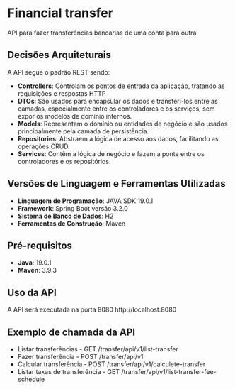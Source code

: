 
# Financial transfer
API para fazer transferências bancarias de uma conta para outra
## Decisões Arquiteturais
A API segue o padrão REST sendo:
* **Controllers**: Controlam os pontos de entrada da aplicação, tratando as requisições e respostas HTTP
* **DTOs**: São usados para encapsular os dados e transferi-los entre as camadas, especialmente entre os controladores e os serviços, sem expor os modelos de domínio internos.
* **Models**: Representam o domínio ou entidades de negócio e são usados principalmente pela camada de persistência.
* **Repositories**: Abstraem a lógica de acesso aos dados, facilitando as operações CRUD.
* **Services**: Contêm a lógica de negócio e fazem a ponte entre os controladores e os repositórios.
## Versões de Linguagem e Ferramentas Utilizadas

* **Linguagem de Programação**: JAVA SDK 19.0.1
* **Framework**: Spring Boot versão 3.2.0
* **Sistema de Banco de Dados**: H2
* **Ferramentas de Construção**: Maven

## Pré-requisitos

* **Java**: 19.0.1
* **Maven**: 3.9.3

## Uso da API
A API será executada na porta 8080 http://localhost:8080
## Exemplo de chamada da API
* Listar transferências - GET /transfer/api/v1/list-transfer
* Fazer transferência - POST /transfer/api/v1
* Calcular transferência - POST /transfer/api/v1/calculete-transfer
* Listar taxas de transferência - GET /transfer/api/v1/list-transfer-fee-schedule
